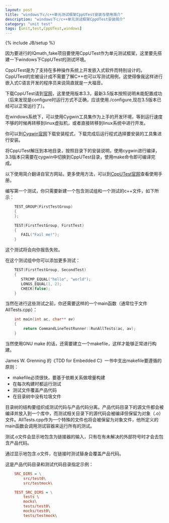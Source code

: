 ```yaml
---
layout: post
title: "windows下c/c++单元测试框架CppUTest安装与使用简介"
description: "windows下c/c++单元测试框架CppUTest安装简介"
category: "unit test"
tags: [unit,test,CppUTest,windows]
---
```

{% include JB/setup %}

因为要进行的IQmath_fake项目要使用CppUTest作为单元测试框架，这里要先搭建一下windows下CppUTest的测试环境。

CppUTest是为了支持在多种操作系统上开发嵌入式软件而特别设计的。CppUTest的宏被设计成不需要了解C++也可以写测试用例，这使得像我这样进行嵌入式C语言开发的程序员来说简直就是一大福音。

下载CppUTest请到[官网](http://cpputest.github.io/ "CppUTest官网")，这里使用版本3.3，最新3.5版本按照说明未能配置成功（后来发现是configure时运行方式不正确，应该使用./configure,现在3.5版本已经可以正常运行了）。

<!--break-->

在windows系统下，可以使用Cygwin工具集作为上手的开发环境，等到运行速度不够的时候再转移到linux虚拟机，或者直接转移到linux系统中进行开发。

你可以到[Cygwin官网](http://www.cygwin.com/ "Cygwin官网")下载安装程式，下载完成后运行程式选择要安装的工具集进行安装。

将CppUTest解压到本地目录，按照目录下的安装说明，使用cygwin进行编译，3.3版本只需要在cygwin中切换到CppUTest目录，使用make命令即可编译完成。

以下使用简介翻译自官方网站，更多使用方法，可以到[CppUTest官网](http://cpputest.github.io/ "CppUTest官网")查看使用手册。

编写第一个测试，你只需要新建一个包含测试组和一个测试的c++文件，如下所示：

```c++
    TEST_GROUP(FirstTestGroup)
    {
    };
    
    TEST(FirstTestGroup, FirstTest)
    {
       FAIL("Fail me!");
    }
```
    
这个测试将会向你报告失败。

在这个测试组中你可以添加更多测试：

```c++
    TEST(FirstTestGroup, SecondTest)
    {
       STRCMP_EQUAL("hello", "world");
       LONGS_EQUAL(1, 2);
       CHECK(false);
    }
```
    
当然在进行这些测试之前，你还需要这样的一个main函数（通常位于文件AllTests.cpp）：

```c++
    int main(int ac, char** av)
    {
        return CommandLineTestRunner::RunAllTests(ac, av);
    }
```

当然使用GNU make 的话，还需要建立一个makefile，这样才能够正常进行构建。

James W. Grenning 的《TDD for Embedded C》一书中支出makefile要遵循的原则：

- makefile必须很快，要基于依赖关系做增量构建 
- 在每次构建时都运行测试 
- 测试文件覆盖产品代码 
- 在目录树中没有垃圾文件

目录树的结构要组织成测试代码与产品代码分离。产品代码目录下的源文件都会被编译并放入到一个库中，而测试相关目录下的源代码会被编译但保留为对象（.o）文件。AllTests.cpp作为一个特殊的文件也将会被保留为对象文件，他所定义的main函数会调用测试容器来运行所有的测试。

测试.o文件会显示地包含为链接器的输入，只有在有未解决的外部符号时才会去包含产品代码。

通过显示地包含.o文件，在链接时测试替身会覆盖产品代码。

这是产品代码目录和测试代码目录指定示例：

```ini
    SRC_DIRS = \
    	src/test0\
    	src/testmock\

    TEST_SRC_DIRS = \
    	tests \
    	mocks\
    	tests/test0\
    	mocks/test0\
    	tests/testmock\
```




